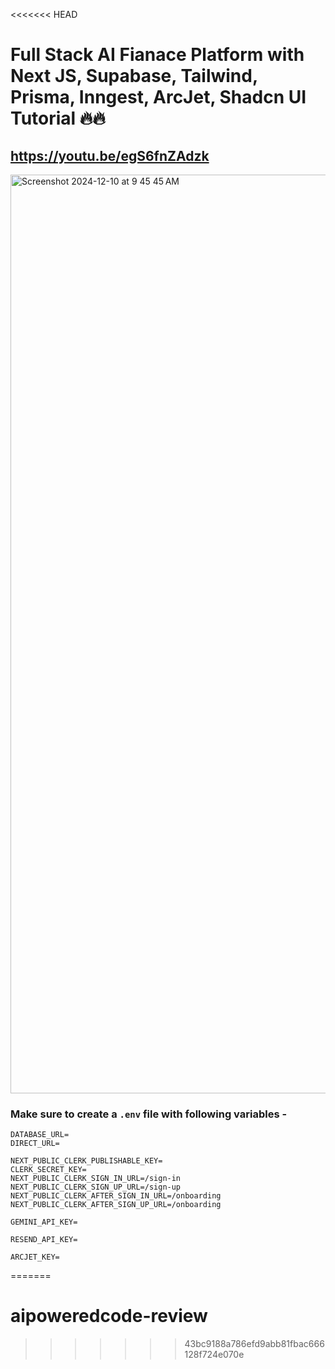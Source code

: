 <<<<<<< HEAD
# Full Stack AI Fianace Platform with Next JS, Supabase, Tailwind, Prisma, Inngest, ArcJet, Shadcn UI Tutorial 🔥🔥
## https://youtu.be/egS6fnZAdzk

<img width="1470" alt="Screenshot 2024-12-10 at 9 45 45 AM" src="https://github.com/user-attachments/assets/1bc50b85-b421-4122-8ba4-ae68b2b61432">

### Make sure to create a `.env` file with following variables -

```
DATABASE_URL=
DIRECT_URL=

NEXT_PUBLIC_CLERK_PUBLISHABLE_KEY=
CLERK_SECRET_KEY=
NEXT_PUBLIC_CLERK_SIGN_IN_URL=/sign-in
NEXT_PUBLIC_CLERK_SIGN_UP_URL=/sign-up
NEXT_PUBLIC_CLERK_AFTER_SIGN_IN_URL=/onboarding
NEXT_PUBLIC_CLERK_AFTER_SIGN_UP_URL=/onboarding

GEMINI_API_KEY=

RESEND_API_KEY=

ARCJET_KEY=
```
=======
# aipoweredcode-review
>>>>>>> 43bc9188a786efd9abb81fbac666128f724e070e
